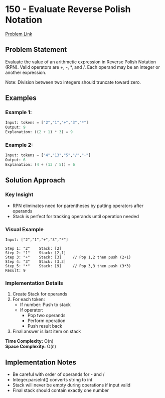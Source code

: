 # 150 - Evaluate Reverse Polish Notation

[Problem Link](https://leetcode.com/problems/evaluate-reverse-polish-notation/)

## Problem Statement

Evaluate the value of an arithmetic expression in Reverse Polish Notation (RPN).
Valid operators are +, -, *, and /. Each operand may be an integer or another expression.

Note: Division between two integers should truncate toward zero.

## Examples

### Example 1:
```python
Input: tokens = ["2","1","+","3","*"]
Output: 9
Explanation: ((2 + 1) * 3) = 9
```

### Example 2:
```python
Input: tokens = ["4","13","5","/","+"]
Output: 6
Explanation: (4 + (13 / 5)) = 6
```

## Solution Approach

### Key Insight
- RPN eliminates need for parentheses by putting operators after operands
- Stack is perfect for tracking operands until operation needed

### Visual Example
```
Input: ["2","1","+","3","*"]

Step 1: "2"    Stack: [2]
Step 2: "1"    Stack: [2,1]
Step 3: "+"    Stack: [3]     // Pop 1,2 then push (2+1)
Step 4: "3"    Stack: [3,3]
Step 5: "*"    Stack: [9]     // Pop 3,3 then push (3*3)
Result: 9
```

### Implementation Details
1. Create Stack<Integer> for operands
2. For each token:
    - If number: Push to stack
    - If operator:
        - Pop two operands
        - Perform operation
        - Push result back
3. Final answer is last item on stack


**Time Complexity:** O(n)  
**Space Complexity:** O(n)

## Implementation Notes
- Be careful with order of operands for - and /
- Integer.parseInt() converts string to int
- Stack will never be empty during operations if input valid
- Final stack should contain exactly one number
